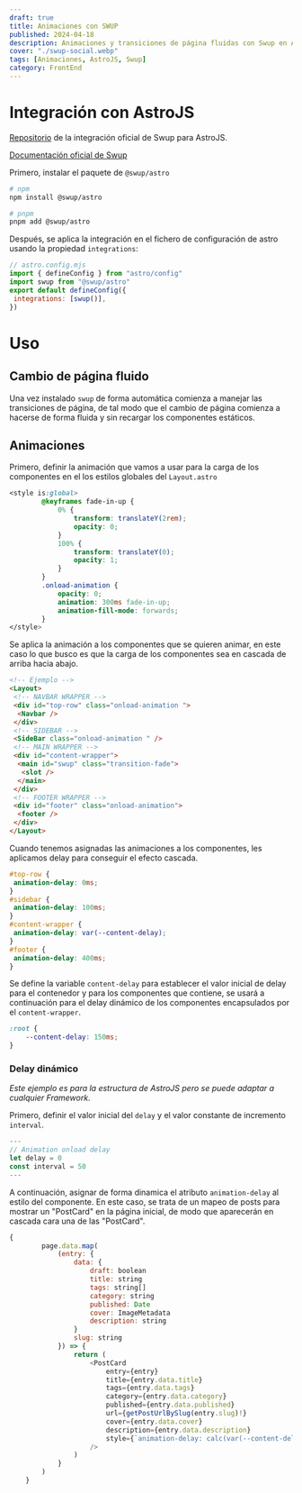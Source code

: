 ```yaml
---
draft: true
title: Animaciones con SWUP
published: 2024-04-18
description: Animaciones y transiciones de página fluidas con Swup en AstroJS.
cover: "./swup-social.webp"
tags: [Animaciones, AstroJS, Swup]
category: FrontEnd
---
```


# Integración con AstroJS

[Repositorio](https://github.com/swup/astro) de la integración oficial de Swup para AstroJS.

[Documentación oficial de Swup](https://swup.js.org/getting-started/)

Primero, instalar el paquete de `@swup/astro`

```sh
# npm
npm install @swup/astro

# pnpm
pnpm add @swup/astro
```

Después, se aplica la integración en el fichero de configuración de astro usando la propiedad `integrations`:

```javascript
// astro.config.mjs
import { defineConfig } from "astro/config"
import swup from "@swup/astro"
export default defineConfig({
 integrations: [swup()],
})
```

# Uso

## Cambio de página fluido

Una vez instalado `swup` de forma automática comienza a manejar las transiciones de página, de tal modo que el cambio de página comienza a hacerse de forma fluida y sin recargar los componentes estáticos.

## Animaciones

Primero, definir la animación que vamos a usar para la carga de los componentes en el los estilos globales del `Layout.astro`

```css
<style is:global>
		@keyframes fade-in-up {
			0% {
				transform: translateY(2rem);
				opacity: 0;
			}
			100% {
				transform: translateY(0);
				opacity: 1;
			}
		}
		.onload-animation {
			opacity: 0;
			animation: 300ms fade-in-up;
			animation-fill-mode: forwards;
		}
</style>
```

Se aplica la animación a los componentes que se quieren animar, en este caso lo que busco es que la carga de los componentes sea en cascada de arriba hacia abajo.

```html
<!-- Ejemplo -->
<Layout>
 <!-- NAVBAR WRAPPER -->
 <div id="top-row" class="onload-animation ">
  <Navbar />
 </div>
 <!-- SIDEBAR -->
 <SideBar class="onload-animation " />
 <!-- MAIN WRAPPER -->
 <div id="content-wrapper">
  <main id="swup" class="transition-fade">
   <slot />
  </main>
 </div>
 <!-- FOOTER WRAPPER -->
 <div id="footer" class="onload-animation">
  <footer />
 </div>
</Layout>
```

Cuando tenemos asignadas las animaciones a los componentes, les aplicamos delay para conseguir el efecto cascada.

```css
#top-row {
 animation-delay: 0ms;
}
#sidebar {
 animation-delay: 100ms;
}
#content-wrapper {
 animation-delay: var(--content-delay);
}
#footer {
 animation-delay: 400ms;
}
```

Se define la variable `content-delay` para establecer el valor inicial de delay para el contenedor y para los componentes que contiene, se usará a continuación para el delay dinámico de los componentes encapsulados por el `content-wrapper`.

```css
:root {
	--content-delay: 150ms;
}
```

### Delay dinámico

*Este ejemplo es para la estructura de AstroJS pero se puede adaptar a cualquier Framework.*

Primero, definir el valor inicial del `delay` y el valor constante de incremento `interval`.
```javascript
---
// Animation onload delay
let delay = 0
const interval = 50
---
```

A continuación, asignar de forma dinamica el atributo `animation-delay` al estilo del componente. En este caso, se trata de un mapeo de posts para mostrar un "PostCard" en la página inicial, de modo que aparecerán en cascada cara una de las "PostCard".

```javascript
{
		page.data.map(
			(entry: {
				data: {
					draft: boolean
					title: string
					tags: string[]
					category: string
					published: Date
					cover: ImageMetadata
					description: string
				}
				slug: string
			}) => {
				return (
					<PostCard
						entry={entry}
						title={entry.data.title}
						tags={entry.data.tags}
						category={entry.data.category}
						published={entry.data.published}
						url={getPostUrlBySlug(entry.slug)!}
						cover={entry.data.cover}
						description={entry.data.description}
						style={`animation-delay: calc(var(--content-delay) + ${delay++ * interval}ms);`}
					/>
				)
			}
		)
	}
```


